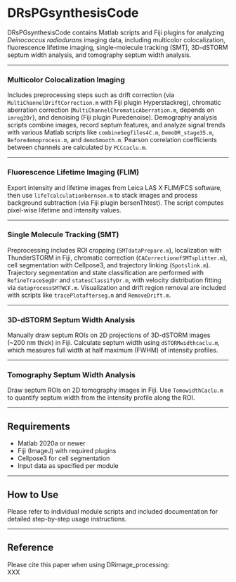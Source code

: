 # DRsPGsynthesisCode

DRsPGsynthesisCode contains Matlab scripts and Fiji plugins for analyzing *Deinococcus radiodurans* imaging data, including multicolor colocalization, fluorescence lifetime imaging, single-molecule tracking (SMT), 3D-dSTORM septum width analysis, and tomography septum width analysis.

---

###   Multicolor Colocalization Imaging

Includes preprocessing steps such as drift correction (via `MultiChannelDriftCorrection.m` with Fiji plugin Hyperstackreg), chromatic aberration correction (`MultiChannelChromaticAberration.m`, depends on `imreg2Dr`), and denoising (Fiji plugin Puredenoise). Demography analysis scripts combine images, record septum features, and analyze signal trends with various Matlab scripts like `combineSegfiles4C.m`, `DemoDR_stage35.m`, `Beforedemoprocess.m`, and `demoSmooth.m`. Pearson correlation coefficients between channels are calculated by `PCCcaclu.m`.

---

###   Fluorescence Lifetime Imaging (FLIM)

Export intensity and lifetime images from Leica LAS X FLIM/FCS software, then use `lifeTcalculationbernsen.m` to stack images and process background subtraction (via Fiji plugin bersenThtest). The script computes pixel-wise lifetime and intensity values.

---

###   Single Molecule Tracking (SMT)

Preprocessing includes ROI cropping (`SMTdataPrepare.m`), localization with ThunderSTORM in Fiji, chromatic correction (`CACorrectionofSMTsplitter.m`), cell segmentation with Cellpose3, and trajectory linking (`Spotslink.m`). Trajectory segmentation and state classification are performed with `RefineTraceSegDr` and `statesClassifyDr.m`, with velocity distribution fitting via `dataprocessSMTWCF.m`. Visualization and drift region removal are included with scripts like `tracePlotafterseg.m` and `RemoveDrift.m`.

---

###   3D-dSTORM Septum Width Analysis

Manually draw septum ROIs on 2D projections of 3D-dSTORM images (~200 nm thick) in Fiji. Calculate septum width using `dSTORMwidthcaclu.m`, which measures full width at half maximum (FWHM) of intensity profiles.

---

###   Tomography Septum Width Analysis

Draw septum ROIs on 2D tomography images in Fiji. Use `TomowidthCaclu.m` to quantify septum width from the intensity profile along the ROI.

---

## Requirements

- Matlab 2020a or newer  
- Fiji (ImageJ) with required plugins  
- Cellpose3 for cell segmentation  
- Input data as specified per module

---

## How to Use

Please refer to individual module scripts and included documentation for detailed step-by-step usage instructions.

---

## Reference

Please cite this paper when using DRimage_processing:  
XXX
